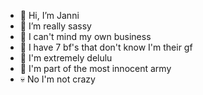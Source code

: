 - 👋 Hi, I’m Janni
- 💅 I’m really sassy
- 👀 I can't mind my own business 
- 💞️ I have 7 bf's that don't know I'm their gf
- 🥴 I'm extremely delulu
- 🌚 I'm part of the most innocent army
- 💀 No I'm not crazy 

